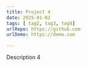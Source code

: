 ```yaml
---
title: Project 4
date: 2025-01-02
tags: [ tag2, tag3, tag4]
urlRepo: https://github.com
urlDemo: https://demo.com

---
```

Description 4